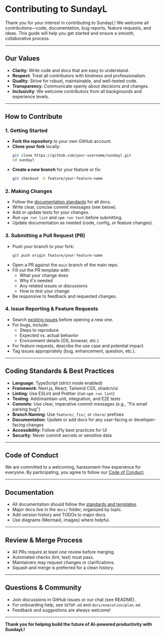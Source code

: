 # Contributing to SundayL

Thank you for your interest in contributing to SundayL! We welcome all contributions—code, documentation, bug reports, feature requests, and ideas. This guide will help you get started and ensure a smooth, collaborative process.

---

## Our Values
- **Clarity**: Write code and docs that are easy to understand.
- **Respect**: Treat all contributors with kindness and professionalism.
- **Quality**: Strive for robust, maintainable, and well-tested code.
- **Transparency**: Communicate openly about decisions and changes.
- **Inclusivity**: We welcome contributors from all backgrounds and experience levels.

---

## How to Contribute

### 1. Getting Started
- **Fork the repository** to your own GitHub account.
- **Clone your fork** locally:
  ```bash
  git clone https://github.com/your-username/sundayl.git
  cd sundayl
  ```
- **Create a new branch** for your feature or fix:
  ```bash
  git checkout -b feature/your-feature-name
  ```

### 2. Making Changes
- Follow the [documentation standards](./documentation.md) for all docs.
- Write clear, concise commit messages (see below).
- Add or update tests for your changes.
- Run `npm run lint` and `npm run test` before submitting.
- Update documentation as needed (code, config, or feature changes).

### 3. Submitting a Pull Request (PR)
- Push your branch to your fork:
  ```bash
  git push origin feature/your-feature-name
  ```
- Open a PR against the `main` branch of the main repo.
- Fill out the PR template with:
  - What your change does
  - Why it's needed
  - Any related issues or discussions
  - How to test your change
- Be responsive to feedback and requested changes.

### 4. Issue Reporting & Feature Requests
- Search [existing issues](../../issues) before opening a new one.
- For bugs, include:
  - Steps to reproduce
  - Expected vs. actual behavior
  - Environment details (OS, browser, etc.)
- For feature requests, describe the use case and potential impact.
- Tag issues appropriately (bug, enhancement, question, etc.).

---

## Coding Standards & Best Practices
- **Language**: TypeScript (strict mode enabled)
- **Framework**: Next.js, React, Tailwind CSS, shadcn/ui
- **Linting**: Use ESLint and Prettier (run `npm run lint`)
- **Testing**: Add/maintain unit, integration, and E2E tests
- **Commits**: Use clear, imperative commit messages (e.g., "Fix email parsing bug")
- **Branch Naming**: Use `feature/`, `fix/`, or `chore/` prefixes
- **Documentation**: Update or add docs for any user-facing or developer-facing changes
- **Accessibility**: Follow a11y best practices for UI
- **Security**: Never commit secrets or sensitive data

---

## Code of Conduct
We are committed to a welcoming, harassment-free experience for everyone. By participating, you agree to follow our [Code of Conduct](https://www.contributor-covenant.org/version/2/1/code_of_conduct/).

---

## Documentation
- All documentation should follow the [standards and templates](./documentation.md).
- Major docs live in the `docs/` folder, organized by topic.
- Add version history and TODOs to major docs.
- Use diagrams (Mermaid, images) where helpful.

---

## Review & Merge Process
- All PRs require at least one review before merging.
- Automated checks (lint, test) must pass.
- Maintainers may request changes or clarifications.
- Squash and merge is preferred for a clean history.

---

## Questions & Community
- Join discussions in GitHub issues or our chat (see README).
- For onboarding help, see `SETUP.md` and `docs/execution/plan.md`.
- Feedback and suggestions are always welcome!

---

**Thank you for helping build the future of AI-powered productivity with SundayL!**
